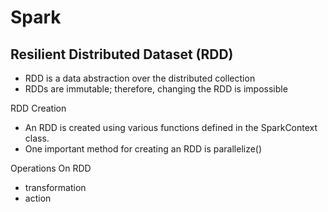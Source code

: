 # Spark


## Resilient Distributed Dataset (RDD)
- RDD is a data abstraction over the distributed collection
- RDDs are immutable; therefore, changing the RDD is impossible

RDD Creation
- An RDD is created using various functions defined in the SparkContext class. 
- One important method for creating an RDD is parallelize()


Operations On RDD
- transformation
- action
